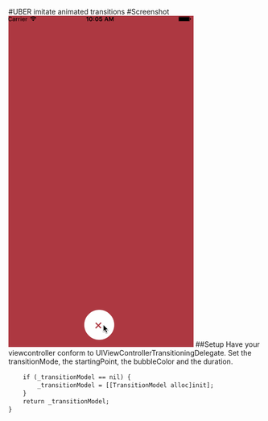 #UBER imitate animated transitions
#Screenshot
![](https://github.com/geng199200/AnimatedTransitions/blob/master/examples_image/123.gif) 
##Setup
Have your viewcontroller conform to UIViewControllerTransitioningDelegate. Set the transitionMode, the startingPoint, the bubbleColor and the duration.
```- (TransitionModel *)transitionModel {
    if (_transitionModel == nil) {
        _transitionModel = [[TransitionModel alloc]init];
    }
    return _transitionModel;
}



